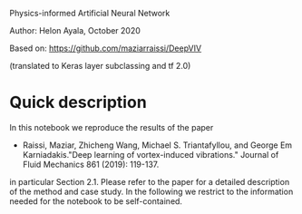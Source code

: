 Physics-informed Artificial Neural Network

Author: Helon Ayala, October 2020

Based on: https://github.com/maziarraissi/DeepVIV

(translated to Keras layer subclassing and tf 2.0)

# Quick description

In this notebook we reproduce the results of the paper 

* Raissi, Maziar, Zhicheng Wang, Michael S. Triantafyllou, and George Em Karniadakis."Deep learning of vortex-induced vibrations." Journal of Fluid Mechanics 861 (2019): 119-137.

in particular Section 2.1. Please refer to the paper for a detailed description of the method and case study. In the following we restrict to the information needed for the notebook to be self-contained.
